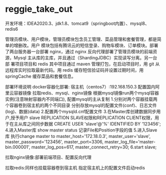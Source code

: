 # reggie_take_out

开发环境：IDEA2020.3、jdk1.8、tomcat9（springboot内置）、mysql8、redis6


管理员模块、用户模块，管理员模块包含员工管理、菜品管理和套餐管理，都是简单的增删改。用户 模块包括有腾讯云的短信登录、购物车模块、订单模块。部署了两台服务器一台部署 nginx，通过 nginx 反向代理部署了管理员模块的前端资源，Mysql 主从库的主库，并且通过（ShardingJDBC）实现读写分离。另一台部 署项目项目和 redis 其中项目通过 maven 管理打包，在启动项目时，用 git 从远程库实时拉取最新代码。用 redis 缓存短信验证码并设置过期时间，用 springCache 缓存菜品和套餐信息。


部署环境说明
docker容器化部署:
宿主机（centos7）:192.168.150.3
配置国内阿里云容器镜像
拉取redis、mysql、nginx镜像
根据mysql镜像run两个mysql容器实例(注意映射容器内不同端口), 配置mysql的主从复制
1.分别对两个容器挂载两个容器卷到宿主机的两个不同目录 分别存放mysql的配置文件(conf)、日志文件(log)、数据(data) 
2.配置两个mysqld.cnf配置文件
3.在Master库创建数据同步用户,授予用户 slave REPLICATION SLAVE权限和REPLICATION CLIENT权限，用于在主从库之间同步数据 CREATE USER 'slave'@'%' IDENTIFIED BY '123456';
4.进入Master库  show master status 记录File和Position字段的值
5.进入Slave库 执行change master to master_host='172.18.0.3', master_user='slave', master_password='123456', master_port=3306, master_log_file='master-bin.000001', master_log_pos=617, master_connect_retry=30;
6.start slave;

拉取nginx镜像:部署前端项目、配置反向代理

拉取redis:同样也挂载容器卷到宿主机 指定宿主机上的配置文件启动redis


















